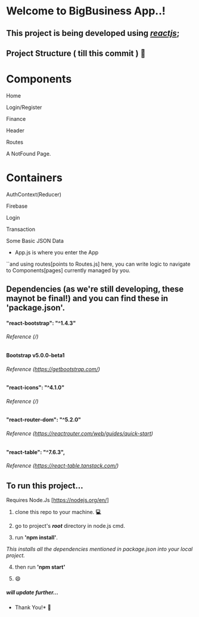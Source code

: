  

  

  

  

# **Welcome to **BigBusiness App**..!**

  

  

  

  

  

  

  

## This project is being developed using *[reactjs](https://reactjs.org/)*;

  

  

  

  

  

  

  

## Project Structure ( till this commit ) 📑

  

  

  

  

# Components

  

  Home

Login/Register

  

  

Finance

  

  

  

Header

  

  

  

Routes

  

  

  

A NotFound Page.

  

  

  

# Containers

  

AuthContext(Reducer)

  

Firebase

  

  

Login

  

  

Transaction

  

  

  

Some Basic JSON Data

  

  

  

* App.js is where you enter the App

  

  

  

``and using routes[points to Routes.js] here, you can write logic to navigate to Components[pages] currently managed by you.

  

  

  

  

  

  

  

## Dependencies (as we're still developing, these maynot be final!) and you can find these in 'package.json'.

  

  

  

#### "react-bootstrap": "^1.4.3"

  

  

  

###### *Reference (/)*

  

  

  

  

#### **Bootstrap v5.0.0-beta1**

  

  

  

###### *Reference (https://getbootstrap.com/)*

  

  

  

  

#### "react-icons": "^4.1.0"

  

  

  

###### *Reference (/)*

  

  

  

  

#### "react-router-dom": "^5.2.0"

  

  

  

###### *Reference (https://reactrouter.com/web/guides/quick-start)*

  

  

  

  

#### "react-table": "^7.6.3",

  

  

  

###### *Reference (https://react-table.tanstack.com/)*

  

  

  

  

## To run this project...

  

  

  

Requires Node.Js [https://nodejs.org/en/]

  

  

  

  

1. clone this repo to your machine. **💻**

  

  

  

  

  

  

2. go to project's **_root_** directory in node.js cmd.

  

  

  

  

  

  

3. run **'npm install'**.

  

  

  

*This installs all the dependencies mentioned in package.json into your local project.*

  

  

  

  

  

  

4. then run **'npm start'**

  

  

  

  

  

  

5. 😄

  

  

  

  

  

  

##### will update further...

  

  

  

  

  

  

  

* Thank You!* 🙂